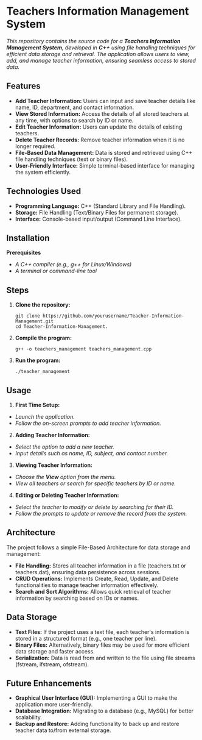 # Teachers Information Management System 
*This repository contains the source code for a **Teachers Information Management System**, developed in **C++** using file handling techniques for efficient data storage and retrieval. 
The application allows users to view, add, and manage teacher information, ensuring seamless access to stored data.*

## Features
- **Add Teacher Information:** Users can input and save teacher details like name, ID, department, and contact information.
- **View Stored Information:** Access the details of all stored teachers at any time, with options to search by ID or name.
- **Edit Teacher Information:** Users can update the details of existing teachers.
- **Delete Teacher Records:** Remove teacher information when it is no longer required.
- **File-Based Data Management:** Data is stored and retrieved using C++ file handling techniques (text or binary files).
- **User-Friendly Interface:** Simple terminal-based interface for managing the system efficiently.

## Technologies Used
- **Programming Language:** C++ (Standard Library and File Handling).
- **Storage:** File Handling (Text/Binary Files for permanent storage).
- **Interface:** Console-based input/output (Command Line Interface).

## Installation
 **Prerequisites**
- *A C++ compiler (e.g., g++ for Linux/Windows)*
- *A terminal or command-line tool*

## Steps
1. **Clone the repository:**

    ```
    git clone https://github.com/yourusername/Teacher-Information-Management.git
    cd Teacher-Information-Management.

2. **Compile the program:**
   ```
   g++ -o teachers_management teachers_management.cpp

3. **Run the program:**
   ```
   ./teacher_management
## Usage

1. **First Time Setup:**

  - *Launch the application.*
  - *Follow the on-screen prompts to add teacher information.*
2. **Adding Teacher Information:**
  - *Select the option to add a new teacher.*
  - *Input details such as name, ID, subject, and contact number.*
3. **Viewing Teacher Information:**
  - *Choose the **View** option from the menu.*
  - *View all teachers or search for specific teachers by ID or name.*
4. **Editing or Deleting Teacher Information:**

  - *Select the teacher to modify or delete by searching for their ID.*
  - *Follow the prompts to update or remove the record from the system.*

## Architecture
The project follows a simple File-Based Architecture for data storage and management:

- **File Handling:** Stores all teacher information in a file (teachers.txt or teachers.dat), ensuring data persistence across sessions.
- **CRUD Operations:** Implements Create, Read, Update, and Delete functionalities to manage teacher information effectively.
- **Search and Sort Algorithms:** Allows quick retrieval of teacher information by searching based on IDs or names.

## Data Storage
- **Text Files:** If the project uses a text file, each teacher's information is stored in a structured format (e.g., one teacher per line).
- **Binary Files:** Alternatively, binary files may be used for more efficient data storage and faster access.
- **Serialization:** Data is read from and written to the file using file streams (fstream, ifstream, ofstream).

## Future Enhancements
- **Graphical User Interface (GUI):** Implementing a GUI to make the application more user-friendly.
- **Database Integration:** Migrating to a database (e.g., MySQL) for better scalability.
- **Backup and Restore:** Adding functionality to back up and restore teacher data to/from external storage.


